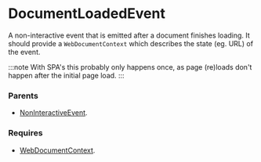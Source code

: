 # DocumentLoadedEvent
A non-interactive event that is emitted after a document finishes loading. It should provide a 
`WebDocumentContext` which describes the state (eg. URL) of the event.

:::note 
With SPA's this probably only happens once, as page (re)loads don't happen after the initial page load.
:::

### Parents
- [NonInteractiveEvent](/docs/taxonomy/events/NonInteractiveEvent).

### Requires
- [WebDocumentContext](/docs/taxonomy/global-contexts/WebDocumentContext).